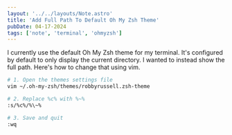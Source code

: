 ```yaml
---
layout: '../../layouts/Note.astro'
title: 'Add Full Path To Default Oh My Zsh Theme'
pubDate: 04-17-2024
tags: ['note', 'terminal', 'ohmyzsh']
---
```


I currently use the default Oh My Zsh theme for my terminal. It's configured by default to only display the current directory. I wanted to instead show the full path. Here's how to change that using vim.

```bash
# 1. Open the themes settings file
vim ~/.oh-my-zsh/themes/robbyrussell.zsh-theme

# 2. Replace %c% with %~%
:s/%c%/%\~%

# 3. Save and quit
:wq
```